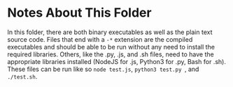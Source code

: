 # Notes About This Folder
In this folder, there are both binary executables as well as the plain text source code.
Files that end with a `-*` extension are the compiled executables
and should be able to be run without any need to install the required libraries.
Others, like the .py, .js, and .sh files, need to have the appropriate libraries installed
(NodeJS for .js, Python3 for .py, Bash for .sh).
These files can be run like so `node test.js`, `python3 test.py `, and `./test.sh`.
